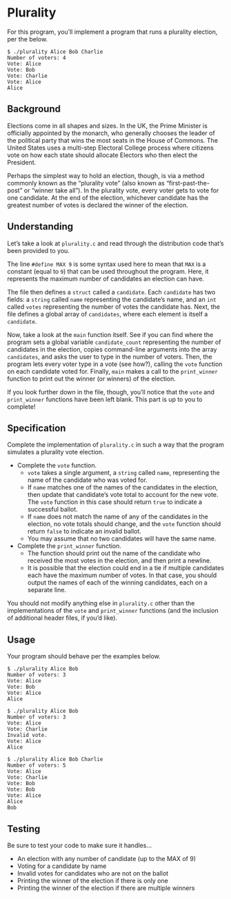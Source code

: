 # Plurality

For this program, you’ll implement a program that runs a plurality election, per the below.

    $ ./plurality Alice Bob Charlie
    Number of voters: 4
    Vote: Alice
    Vote: Bob
    Vote: Charlie
    Vote: Alice
    Alice

## Background

Elections come in all shapes and sizes. In the UK, the Prime Minister is officially appointed by the monarch, who generally chooses the leader of the political party that wins the most seats in the House of Commons. The United States uses a multi-step Electoral College process where citizens vote on how each state should allocate Electors who then elect the President.

Perhaps the simplest way to hold an election, though, is via a method commonly known as the “plurality vote” (also known as “first-past-the-post” or “winner take all”). In the plurality vote, every voter gets to vote for one candidate. At the end of the election, whichever candidate has the greatest number of votes is declared the winner of the election.

## Understanding

Let’s take a look at ``plurality.c`` and read through the distribution code that’s been provided to you.

The line ``#define MAX 9`` is some syntax used here to mean that ``MAX`` is a constant (equal to ``9``) that can be used throughout the program. Here, it represents the maximum number of candidates an election can have.

The file then defines a ``struct`` called a ``candidate``. Each ``candidate`` has two fields: a ``string`` called ``name`` representing the candidate’s name, and an ``int`` called ``votes`` representing the number of votes the candidate has. Next, the file defines a global array of ``candidates``, where each element is itself a ``candidate``.

Now, take a look at the ``main`` function itself. See if you can find where the program sets a global variable ``candidate_count`` representing the number of candidates in the election, copies command-line arguments into the array ``candidates``, and asks the user to type in the number of voters. Then, the program lets every voter type in a vote (see how?), calling the ``vote`` function on each candidate voted for. Finally, ``main`` makes a call to the ``print_winner`` function to print out the winner (or winners) of the election.

If you look further down in the file, though, you’ll notice that the ``vote`` and ``print_winner`` functions have been left blank. This part is up to you to complete!

## Specification

Complete the implementation of ``plurality.c`` in such a way that the program simulates a plurality vote election.

- Complete the ``vote`` function.
    - ``vote`` takes a single argument, a ``string`` called ``name``, representing the name of the candidate who was voted for.
    - If ``name`` matches one of the names of the candidates in the election, then update that candidate’s vote total to account for the new vote. The ``vote`` function in this case should return ``true`` to indicate a successful ballot.
    - If ``name`` does not match the name of any of the candidates in the election, no vote totals should change, and the ``vote`` function should return ``false`` to indicate an invalid ballot.
    - You may assume that no two candidates will have the same name.
- Complete the ``print_winner`` function.
    - The function should print out the name of the candidate who received the most votes in the election, and then print a newline.
    - It is possible that the election could end in a tie if multiple candidates each have the maximum number of votes. In that case, you should output the names of each of the winning candidates, each on a separate line.

You should not modify anything else in ``plurality.c`` other than the implementations of the ``vote`` and ``print_winner`` functions (and the inclusion of additional header files, if you’d like).

## Usage

Your program should behave per the examples below.

```
$ ./plurality Alice Bob
Number of voters: 3
Vote: Alice
Vote: Bob
Vote: Alice
Alice
```

```
$ ./plurality Alice Bob
Number of voters: 3
Vote: Alice
Vote: Charlie
Invalid vote.
Vote: Alice
Alice
```

```
$ ./plurality Alice Bob Charlie
Number of voters: 5
Vote: Alice
Vote: Charlie
Vote: Bob
Vote: Bob
Vote: Alice
Alice
Bob
```

## Testing

Be sure to test your code to make sure it handles…

- An election with any number of candidate (up to the MAX of 9)
- Voting for a candidate by name
- Invalid votes for candidates who are not on the ballot
- Printing the winner of the election if there is only one
- Printing the winner of the election if there are multiple winners